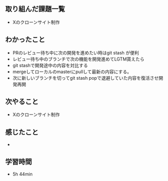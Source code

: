 ## 取り組んだ課題一覧
- Xのクローンサイト制作
## わかったこと
- PRのレビュー待ち中に次の開発を進めたい時はgit stash が便利
- レビュー待ち中のブランチで次の機能を開発進めてLGTM貰えたら
- git stashで開発途中の内容を対比する
- mergeしてローカルのmasterにpullして最新の内容にする。
- 次に新しいブランチを切ってgit stash popで退避していた内容を復活させ開発再開
## 次やること
- Xのクローンサイト制作
## 感じたこと
- 
## 学習時間
- 5h 44min